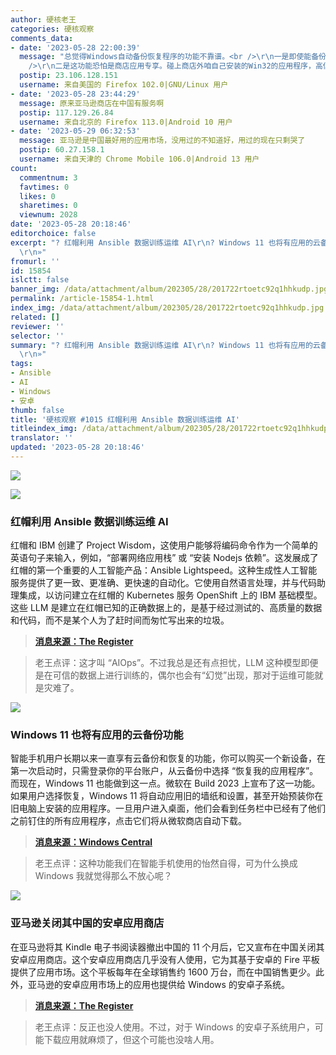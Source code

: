 ```yaml
---
author: 硬核老王
categories: 硬核观察
comments_data:
- date: '2023-05-28 22:00:39'
  message: "总觉得Windows自动备份恢复程序的功能不靠谱。<br />\r\n一是即使能备份程序本体，也不一定能保证备份数据，对用户来说往往后者更重要。<br
    />\r\n二是这功能恐怕是商店应用专享。碰上商店外咱自己安装的Win32的应用程序，高低会趴窝。<br />\r\n<br />\r\n多说一句，有些品牌的安卓手机，云备份也是不能保证数据一同备份的，顶多只给你备份安装包。"
  postip: 23.106.128.151
  username: 来自美国的 Firefox 102.0|GNU/Linux 用户
- date: '2023-05-28 23:44:29'
  message: 原来亚马逊商店在中国有服务啊
  postip: 117.129.26.84
  username: 来自北京的 Firefox 113.0|Android 10 用户
- date: '2023-05-29 06:32:53'
  message: 亚马逊是中国最好用的应用市场，没用过的不知道好，用过的现在只剩哭了
  postip: 60.27.158.1
  username: 来自天津的 Chrome Mobile 106.0|Android 13 用户
count:
  commentnum: 3
  favtimes: 0
  likes: 0
  sharetimes: 0
  viewnum: 2028
date: '2023-05-28 20:18:46'
editorchoice: false
excerpt: "? 红帽利用 Ansible 数据训练运维 AI\r\n? Windows 11 也将有应用的云备份功能\r\n? 亚马逊关闭其中国的安卓应用商店\r\n»
  \r\n»"
fromurl: ''
id: 15854
islctt: false
banner_img: /data/attachment/album/202305/28/201722rtoetc92q1hhkudp.jpg
permalink: /article-15854-1.html
index_img: /data/attachment/album/202305/28/201722rtoetc92q1hhkudp.jpg
related: []
reviewer: ''
selector: ''
summary: "? 红帽利用 Ansible 数据训练运维 AI\r\n? Windows 11 也将有应用的云备份功能\r\n? 亚马逊关闭其中国的安卓应用商店\r\n»
  \r\n»"
tags:
- Ansible
- AI
- Windows
- 安卓
thumb: false
title: '硬核观察 #1015 红帽利用 Ansible 数据训练运维 AI'
titleindex_img: /data/attachment/album/202305/28/201722rtoetc92q1hhkudp.jpg
translator: ''
updated: '2023-05-28 20:18:46'
---
```


![](/data/attachment/album/202305/28/201722rtoetc92q1hhkudp.jpg)


![](/data/attachment/album/202305/28/201740kl94gdziksifzd47.jpg)


### 红帽利用 Ansible 数据训练运维 AI


红帽和 IBM 创建了 Project Wisdom，这使用户能够将编码命令作为一个简单的英语句子来输入，例如，“部署网络应用栈” 或 “安装 Nodejs 依赖”。这发展成了红帽的第一个重要的人工智能产品：Ansible Lightspeed。这种生成性人工智能服务提供了更一致、更准确、更快速的自动化。它使用自然语言处理，并与代码助理集成，以访问建立在红帽的 Kubernetes 服务 OpenShift 上的 IBM 基础模型。这些 LLM 是建立在红帽已知的正确数据上的，是基于经过测试的、高质量的数据和代码，而不是某个人为了赶时间而匆忙写出来的垃圾。



> 
> **[消息来源：The Register](https://www.theregister.com/2023/05/26/red_hat_ai/)**
> 
> 
> 



> 
> 老王点评：这才叫 “AIOps”。不过我总是还有点担忧，LLM 这种模型即便是在可信的数据上进行训练的，偶尔也会有“幻觉”出现，那对于运维可能就是灾难了。
> 
> 
> 


![](/data/attachment/album/202305/28/201755ickemvwwedwdkydw.jpg)


### Windows 11 也将有应用的云备份功能


智能手机用户长期以来一直享有云备份和恢复的功能，你可以购买一个新设备，在第一次启动时，只需登录你的平台账户，从云备份中选择 “恢复我的应用程序”。而现在，Windows 11 也能做到这一点。微软在 Build 2023 上宣布了这一功能。如果用户选择恢复，Windows 11 将自动应用旧的墙纸和设置，甚至开始预装你在旧电脑上安装的应用程序。一旦用户进入桌面，他们会看到任务栏中已经有了他们之前钉住的所有应用程序，点击它们将从微软商店自动下载。



> 
> **[消息来源：Windows Central](https://www.windowscentral.com/software-apps/windows-11/windows-11-is-finally-getting-a-cloud-powered-backup-and-restore-featur)**
> 
> 
> 



> 
> 老王点评：这种功能我们在智能手机使用的怡然自得，可为什么换成 Windows 我就觉得那么不放心呢？
> 
> 
> 


![](/data/attachment/album/202305/28/201813jfm582z8ohmox8w2.jpg)


### 亚马逊关闭其中国的安卓应用商店


在亚马逊将其 Kindle 电子书阅读器撤出中国的 11 个月后，它又宣布在中国关闭其安卓应用商店。这个安卓应用商店几乎没有人使用，它为其基于安卓的 Fire 平板提供了应用市场。这个平板每年在全球销售约 1600 万台，而在中国销售更少。此外，亚马逊的安卓应用市场上的应用也提供给 Windows 的安卓子系统。



> 
> **[消息来源：The Register](https://www.theregister.com/2023/05/25/amazon_appstore_china_closes/)**
> 
> 
> 



> 
> 老王点评：反正也没人使用。不过，对于 Windows 的安卓子系统用户，可能下载应用就麻烦了，但这个可能也没啥人用。
> 
> 
>